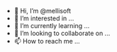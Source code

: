 - 👋 Hi, I’m @mellisoft
- 👀 I’m interested in ...
- 🌱 I’m currently learning ...
- 💞️ I’m looking to collaborate on ...
- 📫 How to reach me ...

<!---
mellisoft/mellisoft is a ✨ special ✨ repository because its `README.md` (this file) appears on your GitHub profile.
You can click the Preview link to take a look at your changes.
--->
